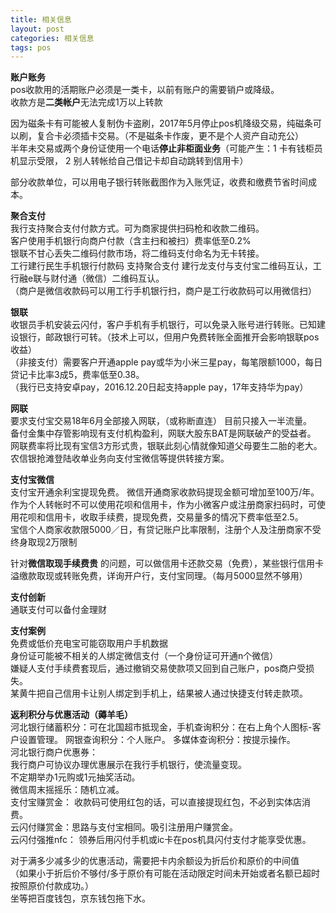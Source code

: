 ```yaml
---
title: 相关信息
layout: post
categories: 相关信息
tags: pos
---
```

**账户账务**  
pos收款用的活期账户必须是一类卡，以前有账户的需要销户或降级。   
收款方是**二类帐户**无法完成1万以上转款  
  
因为磁条卡有可能被人复制伪卡盗刷，2017年5月停止pos机降级交易，纯磁条可以刷，复合卡必须插卡交易。（不是磁条卡作废，更不是个人资产自动充公）  
半年未交易或两个身份证使用一个电话**停止非柜面业务**（可能产生：1 卡有钱柜员机显示受限， 2 别人转帐给自己借记卡却自动跳转到信用卡）  
    
部分收款单位，可以用电子银行转账截图作为入账凭证，收费和缴费节省时间成本。   
 
  **聚合支付**   
我行支持聚合支付付款方式。可为商家提供扫码枪和收款二维码。  
客户使用手机银行向商户付款（含主扫和被扫）费率低至0.2%   
银联不甘心丢失二维码付款市场，将二维码支付命名为无卡转接。   
工行建行民生手机银行付款码 支持聚合支付
建行龙支付与支付宝二维码互认，工行融e联与财付通（微信）二维码互认。  
  （商户是微信收款码可以用工行手机银行扫，商户是工行收款码可以用微信扫）  
   
 **银联**   
 收银员手机安装云闪付，客户手机有手机银行，可以免录入账号进行转账。已知建设银行，邮政银行可转。（技术上可以，但用户免费转账全面推开会影响银联pos收益）  
 （非接支付）需要客户开通apple pay或华为小米三星pay，每笔限额1000，每日贷记卡比率3成5，费率低至0.38。   
 （我行已支持安卓pay，2016.12.20日起支持apple pay，17年支持华为pay）   
 
**网联**   
 要求支付宝交易18年6月全部接入网联，（或称断直连） 目前只接入一半流量。  
备付金集中存管影响现有支付机构盈利，网联大股东BAT是网联破产的受益者。   
网联费率将比现有宝信3方形式贵，银联此刻心情就像知道父母要生二胎的老大。  
 农信银抢滩登陆收单业务向支付宝微信等提供转接方案。   
   
**支付宝微信**  
支付宝开通余利宝提现免费。 微信开通商家收款码提现金额可增加至100万/年。  
作为个人转帐时不可以使用花呗和信用卡，作为小微客户或注册商家扫码时，可使用花呗和信用卡，收取手续费，提现免费，交易量多的情况下费率低至2.5。  
宝信个人商家收款限5000／日，有贷记账户比率限制，注册个人及注册商家不受终身取现2万限制   
  
针对**微信取现手续费贵** 的问题，可以做信用卡还款交易（免费），某些银行信用卡溢缴款取现或转账免费，详询开户行，支付宝同理。（每月5000显然不够用）  
  
**支付创新**  
通联支付可以备付金理财    

**支付案例**  
免费或低价充电宝可能窃取用户手机数据  
身份证可能被不相关的人绑定微信支付（一个身份证可开通n个微信）  
嫌疑人支付手续费套现后，通过撤销交易使款项又回到自己账户，pos商户受损失。  
某黄牛把自己信用卡让别人绑定到手机上，结果被人通过快捷支付转走款项。  

**返利积分与优惠活动（薅羊毛）**  
河北银行储蓄积分：可在北国超市抵现金，手机查询积分：在右上角个人图标-客户设置管理。 网银查询积分：个人账户。 多媒体查询积分：按提示操作。    
河北银行商户优惠券：  
我行商户可协议办理优惠展示在我行手机银行，使流量变现。  
不定期举办1元购或1元抽奖活动。  
微信周末摇摇乐：随机立减。  
支付宝赚赏金： 收款码可使用红包的话，可以直接提现红包，不必到实体店消费。  
云闪付赚赏金：思路与支付宝相同。吸引注册用户赚赏金。    
云闪付强推nfc： 领券后用闪付手机或ic卡在pos机具闪付支付才能享受优惠。  
  
对于满多少减多少的优惠活动，需要把卡内余额设为折后价和原价的中间值  
（如果小于折后价不够付/多于原价有可能在活动限定时间未开始或者名额已超时按照原价付款成功。）   
坐等把百度钱包，京东钱包拖下水。